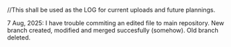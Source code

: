 //This shall be used as the LOG for current uploads and future plannings.

7 Aug, 2025:
I have trouble commiting an edited file to main repository.
New branch created, modified and merged succesfully (somehow). Old branch deleted.
